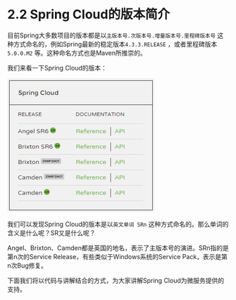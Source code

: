 # 2.2 Spring Cloud的版本简介

目前Spring大多数项目的版本都是以`主版本号.次版本号.增量版本号.里程碑版本号` 这种方式命名的，例如Spring最新的稳定版本`4.3.3.RELEASE` ，或者里程碑版本`5.0.0.M2` 等。这种命名方式也是Maven所推崇的。

我们来看一下Spring Cloud的版本：

![](images/spring-cloud-versions.png)

我们可以发现Spring Cloud的版本是以`英文单词 SRn` 这种方式命名的。那么单词的含义是什么呢？SR又是什么呢？

Angel、Brixton、Camden都是英国的地名，表示了主版本号的演进。SRn指的是第n次的Service Release，有些类似于Windows系统的Service Pack，表示是第n次Bug修复。

下面我们将以代码与讲解结合的方式，为大家讲解Spring Cloud为微服务提供的支持。